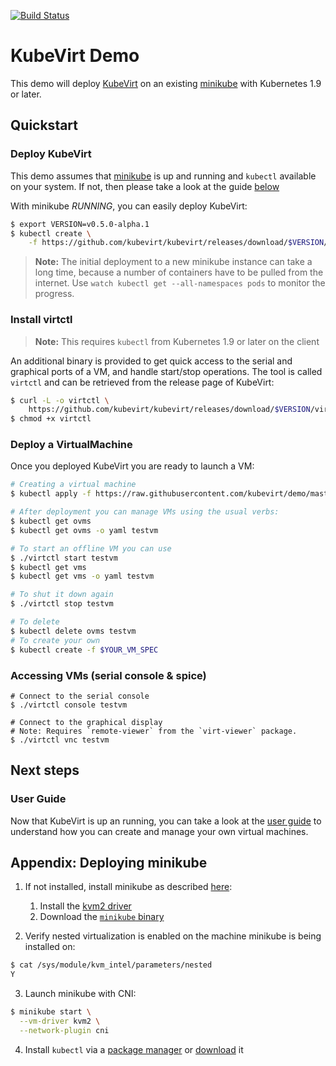 [![Build Status](https://travis-ci.org/kubevirt/demo.svg?branch=master)](https://travis-ci.org/kubevirt/demo)

# KubeVirt Demo

This demo will deploy [KubeVirt](https://www.kubevirt.io) on an existing
[minikube](https://github.com/kubernetes/minikube/) with Kubernetes 1.9 or
later.

## Quickstart

### Deploy KubeVirt

This demo assumes that [minikube](https://github.com/kubernetes/minikube/) is up and running and `kubectl` available on your system. If not, then please take a look at the guide [below](#appendix-deploying-minikube)

With minikube *RUNNING*, you can easily deploy KubeVirt:

```bash
$ export VERSION=v0.5.0-alpha.1
$ kubectl create \
    -f https://github.com/kubevirt/kubevirt/releases/download/$VERSION/kubevirt.yaml
```

> **Note:** The initial deployment to a new minikube instance can take
> a long time, because a number of containers have to be pulled from the
> internet. Use `watch kubectl get --all-namespaces pods` to monitor the progress.

### Install virtctl

> **Note:** This requires `kubectl` from Kubernetes 1.9 or later on the client

An additional binary is provided to get quick access to the serial and graphical ports of a VM, and handle start/stop operations.
The tool is called `virtctl` and can be retrieved from the release page of KubeVirt:

```bash
$ curl -L -o virtctl \
    https://github.com/kubevirt/kubevirt/releases/download/$VERSION/virtctl-$VERSION-linux-amd64
$ chmod +x virtctl
```

### Deploy a VirtualMachine

Once you deployed KubeVirt you are ready to launch a VM:

```bash
# Creating a virtual machine
$ kubectl apply -f https://raw.githubusercontent.com/kubevirt/demo/master/manifests/vm.yaml

# After deployment you can manage VMs using the usual verbs:
$ kubectl get ovms
$ kubectl get ovms -o yaml testvm

# To start an offline VM you can use
$ ./virtctl start testvm
$ kubectl get vms
$ kubectl get vms -o yaml testvm

# To shut it down again
$ ./virtctl stop testvm

# To delete
$ kubectl delete ovms testvm
# To create your own
$ kubectl create -f $YOUR_VM_SPEC
```

### Accessing VMs (serial console & spice)

```
# Connect to the serial console
$ ./virtctl console testvm

# Connect to the graphical display
# Note: Requires `remote-viewer` from the `virt-viewer` package.
$ ./virtctl vnc testvm
```

## Next steps

### User Guide

Now that KubeVirt is up an running, you can take a look at the [user guide](https://www.kubevirt.io/user-guide/#/) to understand how you can create and manage your own virtual machines.

## Appendix: Deploying minikube

1. If not installed, install minikube as described [here](https://github.com/kubernetes/minikube/):

   1. Install the [kvm2 driver](https://github.com/kubernetes/minikube/blob/master/docs/drivers.md#kvm2-driver)
   2. Download the [`minikube` binary](https://github.com/kubernetes/minikube/releases)

2. Verify nested virtualization is enabled on the machine minikube is being installed on:

```bash
$ cat /sys/module/kvm_intel/parameters/nested
Y
```

3. Launch minikube with CNI:

```bash
$ minikube start \
  --vm-driver kvm2 \
  --network-plugin cni
```

4. Install `kubectl` via a [package manager](https://kubernetes.io/docs/tasks/tools/install-kubectl/#install-kubectl-binary-via-native-package-management) or [download](https://kubernetes.io/docs/tasks/tools/install-kubectl/#install-kubectl-binary-via-curl) it
